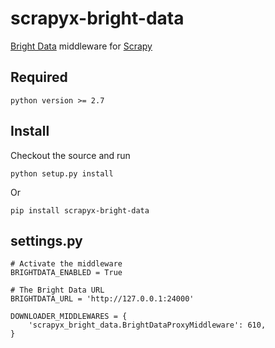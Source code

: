 # scrapyx-bright-data

[Bright Data](https://brightdata.grsm.io/p302843) middleware for [Scrapy](http://scrapy.org/)

Required
--------

    python version >= 2.7


Install
--------

Checkout the source and run

    python setup.py install

Or

    pip install scrapyx-bright-data


settings.py
-----------

    # Activate the middleware
    BRIGHTDATA_ENABLED = True
    
    # The Bright Data URL
    BRIGHTDATA_URL = 'http://127.0.0.1:24000'

    DOWNLOADER_MIDDLEWARES = {
        'scrapyx_bright_data.BrightDataProxyMiddleware': 610,
    }
